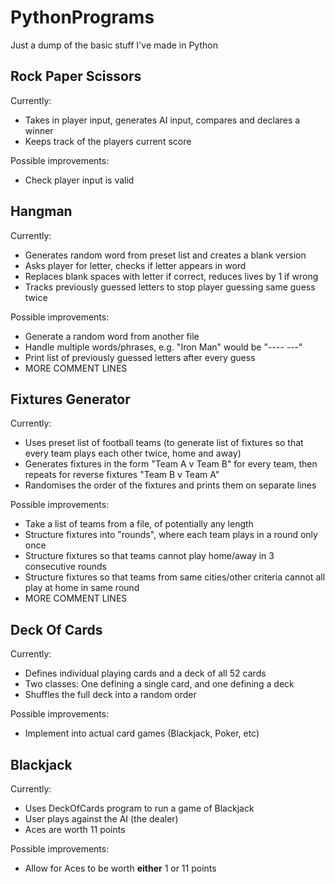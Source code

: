 # PythonPrograms

Just a dump of the basic stuff I've made in Python

## Rock Paper Scissors

Currently:
- Takes in player input, generates AI input, compares and declares a winner
- Keeps track of the players current score
    
Possible improvements:
- Check player input is valid

## Hangman

Currently:
- Generates random word from preset list and creates a blank version
- Asks player for letter, checks if letter appears in word
- Replaces blank spaces with letter if correct, reduces lives by 1 if wrong
- Tracks previously guessed letters to stop player guessing same guess twice

Possible improvements:
- Generate a random word from another file
- Handle multiple words/phrases, e.g. "Iron Man" would be "---- ---"
- Print list of previously guessed letters after every guess
- MORE COMMENT LINES

## Fixtures Generator

Currently:
- Uses preset list of football teams (to generate list of fixtures so that every team plays each other twice, home and away)
- Generates fixtures in the form "Team A v Team B" for every team, then repeats for reverse fixtures "Team B v Team A"
- Randomises the order of the fixtures and prints them on separate lines

Possible improvements:
- Take a list of teams from a file, of potentially any length
- Structure fixtures into "rounds", where each team plays in a round only once
- Structure fixtures so that teams cannot play home/away in 3 consecutive rounds
- Structure fixtures so that teams from same cities/other criteria cannot all play at home in same round
- MORE COMMENT LINES

## Deck Of Cards

Currently:
- Defines individual playing cards and a deck of all 52 cards
- Two classes: One defining a single card, and one defining a deck
- Shuffles the full deck into a random order

Possible improvements:
- Implement into actual card games (Blackjack, Poker, etc)

## Blackjack

Currently:
- Uses DeckOfCards program to run a game of Blackjack
- User plays against the AI (the dealer)
- Aces are worth 11 points

Possible improvements:
- Allow for Aces to be worth **either** 1 or 11 points
